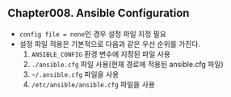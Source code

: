 
## Chapter008. Ansible Configuration

* `config file = none`인 경우 설정 파일 지정 필요
* 설정 파일 적용은 기본적으로 다음과 같은 우선 순위를 가진다.
    1. `ANSIBLE_CONFIG` 환경 변수에 지정된 파일 사용
    2. `./ansible.cfg` 파일 사용(현재 경로에 적용된 ansible.cfg 파일)
    3. `~/.ansible.cfg` 파일을 사용
    4. `/etc/ansible/ansible.cfg` 파일을 사용
